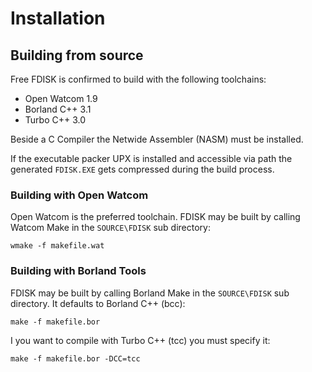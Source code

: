 # Installation

## Building from source
Free FDISK is confirmed to build with the following toolchains:

 - Open Watcom 1.9
 - Borland C++ 3.1
 - Turbo C++ 3.0

Beside a C Compiler the Netwide Assembler (NASM) must be installed.

If the executable packer UPX is installed and accessible via path the
generated `FDISK.EXE` gets compressed during the build process.

### Building with Open Watcom
Open Watcom is the preferred toolchain. FDISK may be built by calling
Watcom Make in the `SOURCE\FDISK` sub directory:
```
wmake -f makefile.wat
```

### Building with Borland Tools
FDISK may be built by calling Borland Make in the `SOURCE\FDISK` sub
directory. It defaults to Borland C++ (bcc):
```
make -f makefile.bor
```

I you want to compile with Turbo C++ (tcc) you must specify it:
```
make -f makefile.bor -DCC=tcc
```
